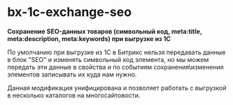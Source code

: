 # bx-1c-exchange-seo
**Сохранение SEO-данных товаров (символьный код, meta:title, meta:description, meta:keywords) при выгрузке из 1С**

По умолчанию при выгрузке из 1С в Битрикс нельзя передавать данные в блок "SEO" и изменять символьный код элемента, но мы можем передать эти данные в свойства и по событиям сохранения\изменения элементов записывать их куда нам нужно.

Данная модификация унифицирована и позволяет работать с выгрузкой в несколько каталогов на многосайтовости.
